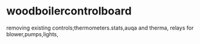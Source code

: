 # woodboilercontrolboard
removing existing controls;thermometers.stats,auqa and therma, relays for blower,pumps,lights,
